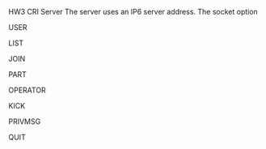 HW3 CRI Server
The server uses an IP6 server address. The socket option

USER

LIST

JOIN

PART

OPERATOR

KICK

PRIVMSG

QUIT
